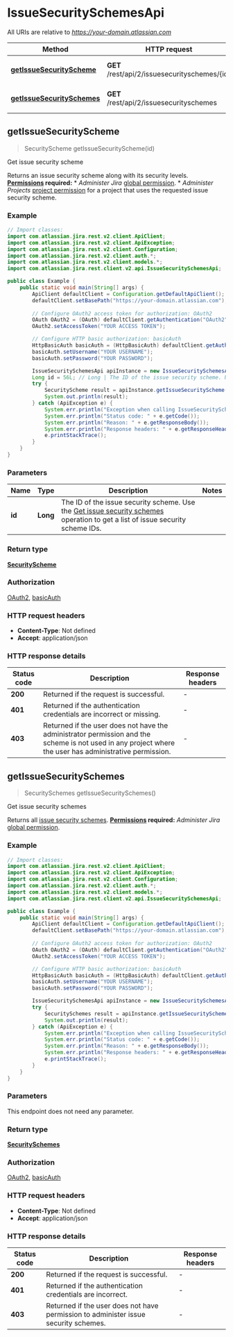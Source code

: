 # IssueSecuritySchemesApi

All URIs are relative to *https://your-domain.atlassian.com*

Method | HTTP request | Description
------------- | ------------- | -------------
[**getIssueSecurityScheme**](IssueSecuritySchemesApi.md#getIssueSecurityScheme) | **GET** /rest/api/2/issuesecurityschemes/{id} | Get issue security scheme
[**getIssueSecuritySchemes**](IssueSecuritySchemesApi.md#getIssueSecuritySchemes) | **GET** /rest/api/2/issuesecurityschemes | Get issue security schemes



## getIssueSecurityScheme

> SecurityScheme getIssueSecurityScheme(id)

Get issue security scheme

Returns an issue security scheme along with its security levels.  **[Permissions](#permissions) required:**   *  *Administer Jira* [global permission](https://confluence.atlassian.com/x/x4dKLg).  *  *Administer Projects* [project permission](https://confluence.atlassian.com/x/yodKLg) for a project that uses the requested issue security scheme.

### Example

```java
// Import classes:
import com.atlassian.jira.rest.v2.client.ApiClient;
import com.atlassian.jira.rest.v2.client.ApiException;
import com.atlassian.jira.rest.v2.client.Configuration;
import com.atlassian.jira.rest.v2.client.auth.*;
import com.atlassian.jira.rest.v2.client.models.*;
import com.atlassian.jira.rest.client.v2.api.IssueSecuritySchemesApi;

public class Example {
    public static void main(String[] args) {
        ApiClient defaultClient = Configuration.getDefaultApiClient();
        defaultClient.setBasePath("https://your-domain.atlassian.com");
        
        // Configure OAuth2 access token for authorization: OAuth2
        OAuth OAuth2 = (OAuth) defaultClient.getAuthentication("OAuth2");
        OAuth2.setAccessToken("YOUR ACCESS TOKEN");

        // Configure HTTP basic authorization: basicAuth
        HttpBasicAuth basicAuth = (HttpBasicAuth) defaultClient.getAuthentication("basicAuth");
        basicAuth.setUsername("YOUR USERNAME");
        basicAuth.setPassword("YOUR PASSWORD");

        IssueSecuritySchemesApi apiInstance = new IssueSecuritySchemesApi(defaultClient);
        Long id = 56L; // Long | The ID of the issue security scheme. Use the [Get issue security schemes](#api-rest-api-2-issuesecurityschemes-get) operation to get a list of issue security scheme IDs.
        try {
            SecurityScheme result = apiInstance.getIssueSecurityScheme(id);
            System.out.println(result);
        } catch (ApiException e) {
            System.err.println("Exception when calling IssueSecuritySchemesApi#getIssueSecurityScheme");
            System.err.println("Status code: " + e.getCode());
            System.err.println("Reason: " + e.getResponseBody());
            System.err.println("Response headers: " + e.getResponseHeaders());
            e.printStackTrace();
        }
    }
}
```

### Parameters


Name | Type | Description  | Notes
------------- | ------------- | ------------- | -------------
 **id** | **Long**| The ID of the issue security scheme. Use the [Get issue security schemes](#api-rest-api-2-issuesecurityschemes-get) operation to get a list of issue security scheme IDs. |

### Return type

[**SecurityScheme**](SecurityScheme.md)

### Authorization

[OAuth2](../README.md#OAuth2), [basicAuth](../README.md#basicAuth)

### HTTP request headers

- **Content-Type**: Not defined
- **Accept**: application/json


### HTTP response details
| Status code | Description | Response headers |
|-------------|-------------|------------------|
| **200** | Returned if the request is successful. |  -  |
| **401** | Returned if the authentication credentials are incorrect or missing. |  -  |
| **403** | Returned if the user does not have the administrator permission and the scheme is not used in any project where the user has administrative permission. |  -  |


## getIssueSecuritySchemes

> SecuritySchemes getIssueSecuritySchemes()

Get issue security schemes

Returns all [issue security schemes](https://confluence.atlassian.com/x/J4lKLg).  **[Permissions](#permissions) required:** *Administer Jira* [global permission](https://confluence.atlassian.com/x/x4dKLg).

### Example

```java
// Import classes:
import com.atlassian.jira.rest.v2.client.ApiClient;
import com.atlassian.jira.rest.v2.client.ApiException;
import com.atlassian.jira.rest.v2.client.Configuration;
import com.atlassian.jira.rest.v2.client.auth.*;
import com.atlassian.jira.rest.v2.client.models.*;
import com.atlassian.jira.rest.client.v2.api.IssueSecuritySchemesApi;

public class Example {
    public static void main(String[] args) {
        ApiClient defaultClient = Configuration.getDefaultApiClient();
        defaultClient.setBasePath("https://your-domain.atlassian.com");
        
        // Configure OAuth2 access token for authorization: OAuth2
        OAuth OAuth2 = (OAuth) defaultClient.getAuthentication("OAuth2");
        OAuth2.setAccessToken("YOUR ACCESS TOKEN");

        // Configure HTTP basic authorization: basicAuth
        HttpBasicAuth basicAuth = (HttpBasicAuth) defaultClient.getAuthentication("basicAuth");
        basicAuth.setUsername("YOUR USERNAME");
        basicAuth.setPassword("YOUR PASSWORD");

        IssueSecuritySchemesApi apiInstance = new IssueSecuritySchemesApi(defaultClient);
        try {
            SecuritySchemes result = apiInstance.getIssueSecuritySchemes();
            System.out.println(result);
        } catch (ApiException e) {
            System.err.println("Exception when calling IssueSecuritySchemesApi#getIssueSecuritySchemes");
            System.err.println("Status code: " + e.getCode());
            System.err.println("Reason: " + e.getResponseBody());
            System.err.println("Response headers: " + e.getResponseHeaders());
            e.printStackTrace();
        }
    }
}
```

### Parameters

This endpoint does not need any parameter.

### Return type

[**SecuritySchemes**](SecuritySchemes.md)

### Authorization

[OAuth2](../README.md#OAuth2), [basicAuth](../README.md#basicAuth)

### HTTP request headers

- **Content-Type**: Not defined
- **Accept**: application/json


### HTTP response details
| Status code | Description | Response headers |
|-------------|-------------|------------------|
| **200** | Returned if the request is successful. |  -  |
| **401** | Returned if the authentication credentials are incorrect. |  -  |
| **403** | Returned if the user does not have permission to administer issue security schemes. |  -  |


